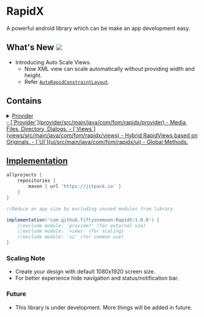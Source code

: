 # RapidX
 A powerful android library which can be make an app development easy.
 
## What's New [![](https://jitpack.io/v/fiftyonemoon/RapidX.svg)](https://jitpack.io/#fiftyonemoon/RapidX)
- Introducing Auto Scale Views.
   - Now XML view can scale automatically without providing width and height.
   - Refer [`AutoRapidConstraintLayout`](app/src/main/res/layout/rapid_constraint_layout_auto.xml).

## Contains
<details>
<summary>
<a href="https://github.com/fiftyonemoon/RapidX/tree/main/provider/src/main/java/com/fom/rapidx/provider">
Provider
</summary>
	<ul>
		<li>
			<details>
				<summary>
				<a href="https://github.com/fiftyonemoon/RapidX/tree/main/provider/src/main/java/com/fom/rapidx/provider">
				Dialogs
				</summary>
			</details>
		</li>
	
	</ul>
</details>
- [`Provider`](provider/src/main/java/com/fom/rapidx/provider) - Media, Files, Directory, Dialogs.
- [`Views`](views/src/main/java/com/fom/rapidx/views) - Hybrid RapidViews based on Originals.
- [`UI`](ui/src/main/java/com/fom/rapidx/ui) - Global Methods.

## Implementation

```groovy
allprojects {
	repositories {
		maven { url 'https://jitpack.io' }
	}
}
```

```groovy
//Reduce an app size by excluding unused modules from library.

implementation('com.github.fiftyonemoon:RapidX:1.0.0') {
    //exclude module: 'provider' (for extarnal use)
    //exclude module: 'views' (for scaling)
    //exclude module: 'ui' (for common use)
}
```
### Scaling Note
- Create your design with default 1080x1920 screen size.
- For better experience hide navigation and status/notification bar.

### Future
- This library is under development. More things will be added in future.
